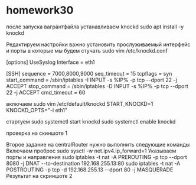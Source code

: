 # homework30
после запуска вагрантфайла устанавливаем knockd
sudo apt install -y knockd

Редактируем настройки важно установить прослуживаемый интерфейс и порты в которые мы будем стучать
sudo vim /etc/knockd.conf 

[options]
 UseSyslog
 Interface = eth1

[SSH]
 sequence    = 7000,8000,9000
 seq_timeout = 15
 tcpflags    = syn
 start_command     = /sbin/iptables -I INPUT -s %IP% -p tcp --dport 22 -j ACCEPT
 stop_command     = /sbin/iptables -D INPUT -s %IP% -p tcp --dport 22 -j ACCEPT
 cmd_timeout   = 60

включаем
sudo vim /etc/default/knockd
START_KNOCKD=1
KNOCKD_OPTS="-i eth1"

стартуем
sudo systemctl start knockd
sudo systemctl enable knockd

проверка на скиншоте 1

Второе задание
на centralRouter нужно выполнить следующие команды
Включаем проброс 
sudo sysctl -w net.ipv4.ip_forward=1
Указываем порты и направления
sudo iptables -t nat -A PREROUTING -p tcp --dport 8080 -j DNAT --to-destination 192.168.255.13:80
sudo iptables -t nat -A POSTROUTING -p tcp -d 192.168.255.13 --dport 80 -j MASQUERADE
Результат на скриншоте 2

